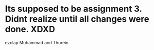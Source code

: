 # Its supposed to be assignment 3. Didnt realize until all changes were done. XDXD
ezclap
Muhammad and Thurein
